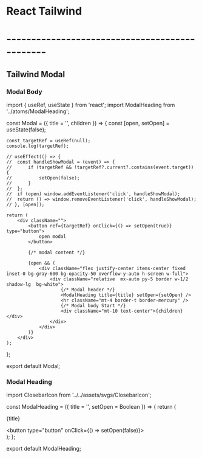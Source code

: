# React Tailwind 
# ----------------------------------------------

## Tailwind Modal

### Modal Body
import { useRef, useState } from 'react';
import ModalHeading from '../atoms/ModalHeading';

const Modal = ({ title = '', children }) => {
	const [open, setOpen] = useState(false);

	const targetRef = useRef(null);
	console.log(targetRef);

	// useEffect(() => {
	// 	const handleShowModal = (event) => {
	// 		if (targetRef && !targetRef?.current?.contains(event.target)) {
	// 			setOpen(false);
	// 		}
	// 	};
	// 	if (open) window.addEventListener('click', handleShowModal);
	// 	return () => window.removeEventListener('click', handleShowModal);
	// }, [open]);

	return (
		<div className="">
			<button ref={targetRef} onClick={() => setOpen(true)} type="button">
				open modal
			</button>

			{/* modal content */}

			{open && (
				<div className="flex justify-center items-center fixed inset-0 bg-gray-600 bg-opacity-50 overflow-y-auto h-screen w-full">
					<div className="relative  mx-auto py-5 border w-1/2 shadow-lg  bg-white">
						{/* Modal header */}
						<ModalHeading title={title} setOpen={setOpen} />
						<hr className="mt-4 border-t border-mercury" />
						{/* Modal body Start */}
						<div className="mt-10 text-center">{children}</div>
					</div>
				</div>
			)}
		</div>
	);
};

export default Modal;


### Modal Heading
import ClosebarIcon from '../../assets/svgs/ClosebarIcon';

const ModalHeading = ({ title = '', setOpen = Boolean }) => {
	return (
		<div className="flex justify-between px-7">
			<p className="font-bold text-2xl text-darkblack">{title}</p>
			<button type="button" onClick={() => setOpen(false)}>
				<ClosebarIcon />
			</button>
		</div>
	);
};

export default ModalHeading;